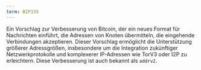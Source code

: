 ```yaml
---
term: BIP155
---
```


Ein Vorschlag zur Verbesserung von Bitcoin, der ein neues Format für Nachrichten einführt, die Adressen von Knoten übermitteln, die eingehende Verbindungen akzeptieren. Dieser Vorschlag ermöglicht die Unterstützung größerer Adressgrößen, insbesondere um die Integration zukünftiger Netzwerkprotokolle und komplexerer IP-Adressen wie TorV3 oder I2P zu erleichtern. Diese Verbesserung ist auch bekannt als `addrv2`.